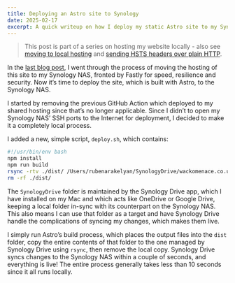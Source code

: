 ```yaml
---
title: Deploying an Astro site to Synology
date: 2025-02-17
excerpt: A quick writeup on how I deploy my static Astro site to my Synology NAS.
---
```


> This post is part of a series on hosting my website locally - also see [moving to local hosting](/blog/23-moving-to-local-hosting/) and [sending HSTS headers over plain HTTP](/blog/25-sending-hsts-headers-over-plain-http/).

In the [last blog post](/blog/23-moving-to-local-hosting/), I went through the process of moving the hosting of this site to my Synology NAS, fronted by Fastly for speed, resilience and security. Now it’s time to deploy the site, which is built with Astro, to the Synology NAS.

I started by removing the previous GitHub Action which deployed to my shared hosting since that’s no longer applicable. Since I didn’t to open my Synology NAS’ SSH ports to the Internet for deployment, I decided to make it a completely local process.

I added a new, simple script, `deploy.sh`, which contains:

```bash
#!/usr/bin/env bash
npm install
npm run build
rsync -rtv ./dist/ /Users/rubenarakelyan/SynologyDrive/wackomenace.co.uk/
rm -rf ./dist/
```

The `SynologyDrive` folder is maintained by the Synology Drive app, which I have installed on my Mac and which acts like OneDrive or Google Drive, keeping a local folder in-sync with its counterpart on the Synology NAS. This also means I can use that folder as a target and have Synology Drive handle the complications of syncing my changes, which makes them live.

I simply run Astro’s build process, which places the output files into the `dist` folder, copy the entire contents of that folder to the one managed by Synology Drive using `rsync`, then remove the local copy. Synology Drive syncs changes to the Synology NAS within a couple of seconds, and everything is live! The entire process generally takes less than 10 seconds since it all runs locally.
